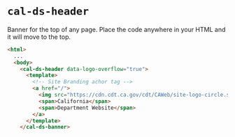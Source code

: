 # `cal-ds-header`

Banner for the top of any page. Place the code anywhere in your HTML and it will move to the top.

```html
<html>
  ...
  <body>
    <cal-ds-header data-logo-overflow="true">
      <template>
        <!-- Site Branding achor tag -->
        <a href="/">
          <img src="https://cdn.cdt.ca.gov/cdt/CAWeb/site-logo-circle.svg" alt="Eureka Design System logo">
          <span>California</span>
          <span>Department Website</span>
        </a>
      </template>
    </cal-ds-banner>
```
